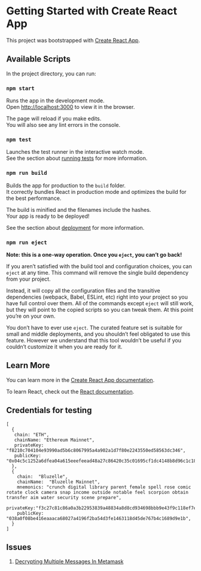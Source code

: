 # Getting Started with Create React App

This project was bootstrapped with [Create React App](https://github.com/facebook/create-react-app).

## Available Scripts

In the project directory, you can run:

### `npm start`

Runs the app in the development mode.\
Open [http://localhost:3000](http://localhost:3000) to view it in the browser.

The page will reload if you make edits.\
You will also see any lint errors in the console.

### `npm test`

Launches the test runner in the interactive watch mode.\
See the section about [running tests](https://facebook.github.io/create-react-app/docs/running-tests) for more
information.

### `npm run build`

Builds the app for production to the `build` folder.\
It correctly bundles React in production mode and optimizes the build for the best performance.

The build is minified and the filenames include the hashes.\
Your app is ready to be deployed!

See the section about [deployment](https://facebook.github.io/create-react-app/docs/deployment) for more information.

### `npm run eject`

**Note: this is a one-way operation. Once you `eject`, you can’t go back!**

If you aren’t satisfied with the build tool and configuration choices, you can `eject` at any time. This command will
remove the single build dependency from your project.

Instead, it will copy all the configuration files and the transitive dependencies (webpack, Babel, ESLint, etc) right
into your project so you have full control over them. All of the commands except `eject` will still work, but they will
point to the copied scripts so you can tweak them. At this point you’re on your own.

You don’t have to ever use `eject`. The curated feature set is suitable for small and middle deployments, and you
shouldn’t feel obligated to use this feature. However we understand that this tool wouldn’t be useful if you couldn’t
customize it when you are ready for it.

## Learn More

You can learn more in
the [Create React App documentation](https://facebook.github.io/create-react-app/docs/getting-started).

To learn React, check out the [React documentation](https://reactjs.org/).

## Credentials for testing

```
[
  {
   chain: "ETH",
   chainName: "Ethereum Mainnet",
   privateKey: "f8210c704104e93990ad5b6c8067995a4a902a1d7f80e2243550ed58563dc346",
   publicKey: "0x04c5c1252a6dfea04a615eeefeead48a27c86420c35c01695cf1dc4148b8d96c1c18cf469c63313afbf69d8f87ea011ab92da6c6f832698d33f5d83e914ff82f6e",
  },
  {
    chain:  "Bluzelle",
    chainName:  "Bluzelle Mainnet",
    mnemonics: "crunch digital library parent female spell rose comic rotate clock camera snap income outside notable feel scorpion obtain transfer aim water security scene prepare",
    privateKey:"f3c27c81c86a0a3b22953839a48834a8d8cd934698bbb9e43f9c118ef7e9f709",
    publicKey: "038a0f08be416eaaaca68027a4196f2ba54d3fe1463118d45de767b4c1689d9e1b",
  }
]
```

## Issues

1. [Decrypting Multiple Messages In Metamask](https://stackoverflow.com/questions/66862869/meatamask-eth-decrypt-decrypt-multiple-message-once)
